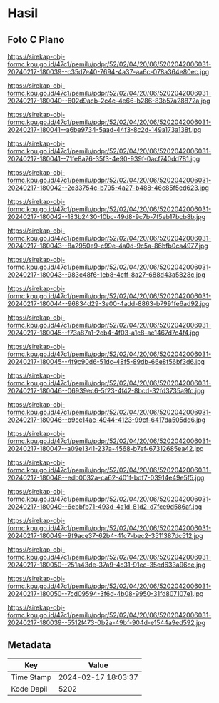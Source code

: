 # Hasil

## Foto C Plano

https://sirekap-obj-formc.kpu.go.id/47c1/pemilu/pdpr/52/02/04/20/06/5202042006031-20240217-180039--c35d7e40-7694-4a37-aa6c-078a364e80ec.jpg

https://sirekap-obj-formc.kpu.go.id/47c1/pemilu/pdpr/52/02/04/20/06/5202042006031-20240217-180040--602d9acb-2c4c-4e66-b286-83b57a28872a.jpg

https://sirekap-obj-formc.kpu.go.id/47c1/pemilu/pdpr/52/02/04/20/06/5202042006031-20240217-180041--a6be9734-5aad-44f3-8c2d-149a173a138f.jpg

https://sirekap-obj-formc.kpu.go.id/47c1/pemilu/pdpr/52/02/04/20/06/5202042006031-20240217-180041--71fe8a76-35f3-4e90-939f-0acf740dd781.jpg

https://sirekap-obj-formc.kpu.go.id/47c1/pemilu/pdpr/52/02/04/20/06/5202042006031-20240217-180042--2c33754c-b795-4a27-b488-46c85f5ed623.jpg

https://sirekap-obj-formc.kpu.go.id/47c1/pemilu/pdpr/52/02/04/20/06/5202042006031-20240217-180042--183b2430-10bc-49d8-9c7b-7f5eb17bcb8b.jpg

https://sirekap-obj-formc.kpu.go.id/47c1/pemilu/pdpr/52/02/04/20/06/5202042006031-20240217-180043--8a2950e9-c99e-4a0d-9c5a-86bfb0ca4977.jpg

https://sirekap-obj-formc.kpu.go.id/47c1/pemilu/pdpr/52/02/04/20/06/5202042006031-20240217-180043--983c48f6-1eb8-4cff-8a27-688d43a5828c.jpg

https://sirekap-obj-formc.kpu.go.id/47c1/pemilu/pdpr/52/02/04/20/06/5202042006031-20240217-180044--96834d29-3e00-4add-8863-b7991fe6ad92.jpg

https://sirekap-obj-formc.kpu.go.id/47c1/pemilu/pdpr/52/02/04/20/06/5202042006031-20240217-180045--f73a87a1-2eb4-4f03-a1c8-ae1467d7c4f4.jpg

https://sirekap-obj-formc.kpu.go.id/47c1/pemilu/pdpr/52/02/04/20/06/5202042006031-20240217-180045--4f9c90d6-51dc-48f5-89db-66e8f56bf3d6.jpg

https://sirekap-obj-formc.kpu.go.id/47c1/pemilu/pdpr/52/02/04/20/06/5202042006031-20240217-180046--06939ec6-5f23-4f42-8bcd-32fd3735a9fc.jpg

https://sirekap-obj-formc.kpu.go.id/47c1/pemilu/pdpr/52/02/04/20/06/5202042006031-20240217-180046--b9ce14ae-4944-4123-99cf-6417da505dd6.jpg

https://sirekap-obj-formc.kpu.go.id/47c1/pemilu/pdpr/52/02/04/20/06/5202042006031-20240217-180047--a09e1341-237a-4568-b7ef-67312685ea42.jpg

https://sirekap-obj-formc.kpu.go.id/47c1/pemilu/pdpr/52/02/04/20/06/5202042006031-20240217-180048--edb0032a-ca62-401f-bdf7-03914e49e5f5.jpg

https://sirekap-obj-formc.kpu.go.id/47c1/pemilu/pdpr/52/02/04/20/06/5202042006031-20240217-180049--6ebbfb71-493d-4a1d-81d2-d7fce9d586af.jpg

https://sirekap-obj-formc.kpu.go.id/47c1/pemilu/pdpr/52/02/04/20/06/5202042006031-20240217-180049--9f9ace37-62b4-41c7-bec2-3511387dc512.jpg

https://sirekap-obj-formc.kpu.go.id/47c1/pemilu/pdpr/52/02/04/20/06/5202042006031-20240217-180050--251a43de-37a9-4c31-91ec-35ed633a96ce.jpg

https://sirekap-obj-formc.kpu.go.id/47c1/pemilu/pdpr/52/02/04/20/06/5202042006031-20240217-180050--7cd09594-3f6d-4b08-9950-31fd807107e1.jpg

https://sirekap-obj-formc.kpu.go.id/47c1/pemilu/pdpr/52/02/04/20/06/5202042006031-20240217-180039--5512f473-0b2a-49bf-904d-e1544a9ed592.jpg


## Metadata

| Key        | Value               |
| ---------- | ------------------- |
| Time Stamp | 2024-02-17 18:03:37 |
| Kode Dapil | 5202                |



